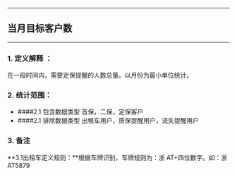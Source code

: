 -------------
## 当月目标客户数
--------

### 1. 定义解释 ：
在一段时间内，需要定保提醒的人数总量。以月份为最小单位统计。
### 2. 统计范围：
* ####2.1 包含数据类型
    首保，二保，定保客户
* ####2.1 排除数据类型
    出租车用户，质保提醒用户，流失提醒用户
### 3. 备注
**3.1出租车定义规则：**根据车牌识别，车牌规则为：浙 AT+四位数字。如：浙 AT5879